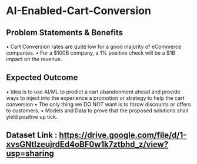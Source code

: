 # AI-Enabled-Cart-Conversion

## Problem Statements & Benefits
• Cart Conversion rates are quite low for a good majority of eCommerce companies.
• For a $100B company, a 1% positive check will be a $1B impact on the revenue.

## Expected Outcome
• Idea is to use AI/ML to predict a cart abandonment ahead and
provide ways to inject into the experience a promotion or strategy
to help the cart conversion
• The only thing we DO NOT want is to throw discounts or offers to
customers.
• Models and Data to prove that the proposed solutions shall yield
positive up tick.

## Dataset Link : https://drive.google.com/file/d/1-xvsGNtlzeujrdEd4oBF0w1k7ztbhd_z/view?usp=sharing
